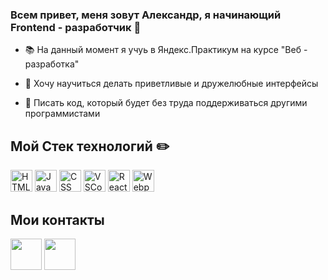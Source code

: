 ### Всем привет, меня зовут Александр, я начинающий Frontend - разработчик 👋

- 📚 На данный момент я учуь в Яндекс.Практикум на курсе "Веб - разработка"

 - 👷 Хочу научиться делать приветливые и дружелюбные интерфейсы

 - 👯 Писать код, который будет без труда поддерживаться другими программистами
  
  ## Мой Стек технологий ✏️
  <p>
  <img src="https://cdn.icon-icons.com/icons2/2107/PNG/512/file_type_html_icon_130541.png" alt="HTML" height="35">
  <img src="https://cdn.icon-icons.com/icons2/2108/PNG/512/javascript_icon_130900.png" alt="JavaScript" height="35">
  <img src="https://cdn.icon-icons.com/icons2/2107/PNG/512/file_type_css_icon_130661.png" alt="CSS" height="35">
  <img src="https://cdn.icon-icons.com/icons2/2699/PNG/512/visualstudio_code_logo_icon_170247.png" alt="VSCode" height="35">
  <img src="https://cdn.icon-icons.com/icons2/2108/PNG/512/react_icon_130845.png" alt="React" height="35">
  <img src="https://cdn.icon-icons.com/icons2/2415/PNG/512/webpack_original_logo_icon_146300.png" alt="Webpack" height="35">
 
 ## Мои контакты
  [<img src="https://cdn.icon-icons.com/icons2/923/PNG/512/telegram_icon-icons.com_72055.png" height="50">](https://t.me/VisVies)
  [<img src="https://cdn.icon-icons.com/icons2/2631/PNG/512/gmail_new_logo_icon_159149.png" height="50">](mailto:artempudovkin@gmail.com)
<!--
**AlexLeibch/AlexLeibch** is a ✨ _special_ ✨ repository because its `README.md` (this file) appears on your GitHub profile.

Here are some ideas to get you started:

- 🔭 I’m currently working on ...
- 🌱 I’m currently learning ...
- 👯 I’m looking to collaborate on ...
- 🤔 I’m looking for help with ...
- 💬 Ask me about ...
- 📫 How to reach me: ...
- 😄 Pronouns: ...
- ⚡ Fun fact: ...
-->
